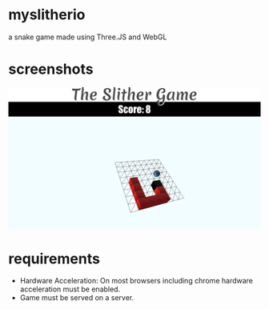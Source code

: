 # myslitherio
a snake game made using Three.JS and WebGL

# screenshots
![](images/screenshot.png)

# requirements
+ Hardware Acceleration: On most browsers including chrome hardware acceleration must be enabled.
+ Game must be served on a server.
